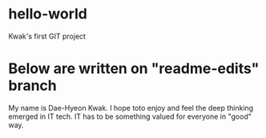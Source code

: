 # hello-world
Kwak's first GIT project

# Below are written on "readme-edits" branch
My name is Dae-Hyeon Kwak. I hope toto enjoy and feel the deep thinking emerged in IT tech.
IT has to be something valued for everyone in "good" way.
